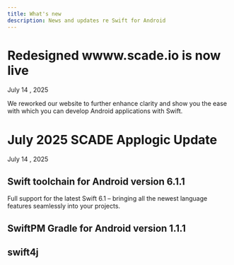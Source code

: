 ```yaml
---
title: What's new
description: News and updates re Swift for Android
---
```


# Redesigned wwww.scade.io is now live
July 14 , 2025

We reworked our website to further enhance clarity and show you the ease with which you can develop Android applications with Swift.

# July 2025 SCADE Applogic Update
July 14 , 2025

## Swift toolchain for Android version 6.1.1
  Full support for the latest Swift 6.1 – bringing all the newest language features seamlessly into your projects.
## SwiftPM Gradle for Android version 1.1.1
## swift4j
